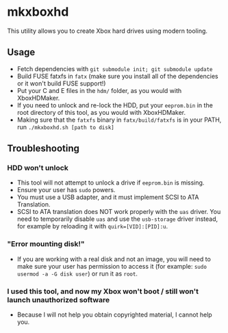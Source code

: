 mkxboxhd
========

This utility allows you to create Xbox hard drives using modern tooling.

Usage
-----

- Fetch dependencies with `git submodule init; git submodule update`
- Build FUSE fatxfs in `fatx` (make sure you install all of the dependencies or it won't build FUSE support!)
- Put your C and E files in the `hdm/` folder, as you would with XboxHDMaker.
- If you need to unlock and re-lock the HDD, put your `eeprom.bin` in the root directory of this tool, as you would with XboxHDMaker.
- Making sure that the `fatxfs` binary in `fatx/build/fatxfs` is in your PATH, run `./mkxboxhd.sh [path to disk]`

Troubleshooting
---------------

### HDD won't unlock

- This tool will not attempt to unlock a drive if `eeprom.bin` is missing.
- Ensure your user has `sudo` powers.
- You must use a USB adapter, and it must implement SCSI to ATA Translation.
- SCSI to ATA translation does NOT work properly with the `uas` driver.  You need to temporarily disable `uas` and use the `usb-storage` driver instead, for example by reloading it with `quirk=[VID]:[PID]:u`.

### "Error mounting disk!"

- If you are working with a real disk and not an image, you will need to make sure your user has permission to access it (for example: `sudo usermod -a -G disk user`) or run it as `root`.

### I used this tool, and now my Xbox won't boot / still won't launch unauthorized software

- Because I will not help you obtain copyrighted material, I cannot help you.
